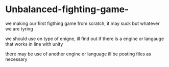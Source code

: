 Unbalanced-fighting-game-
=========================

we making our first figthing game from scratch, it may suck but whatever we are tyring


we should use on type of enigne, ill find out if there is a engine or langauge that works in line with unity

there may be use of another engine or language ill be posting files as necessary
